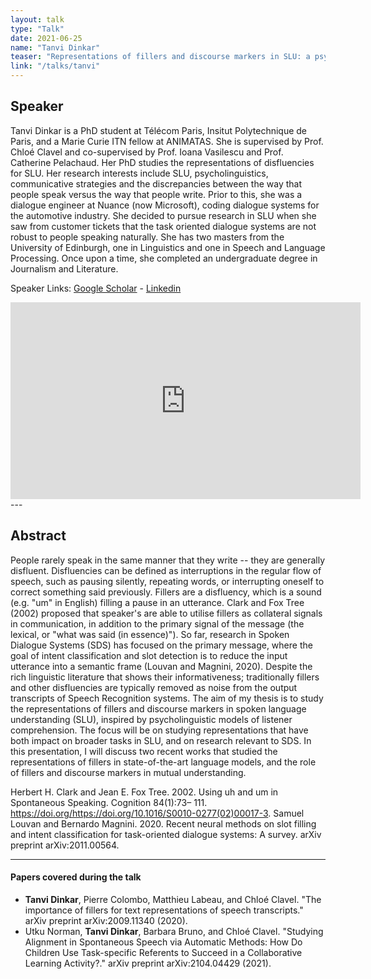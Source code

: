 ```yaml
---
layout: talk
type: "Talk"
date: 2021-06-25
name: "Tanvi Dinkar"
teaser: "Representations of fillers and discourse markers in SLU: a psycholinguistic approach"
link: "/talks/tanvi"
---
```

## Speaker
Tanvi Dinkar is a PhD student at Télécom Paris, Insitut Polytechnique de Paris, and a Marie Curie ITN fellow at ANIMATAS. She is supervised by Prof. Chloé Clavel and co-supervised by Prof. Ioana Vasilescu and Prof. Catherine Pelachaud. Her PhD studies the representations of disfluencies for SLU. Her research interests include SLU, psycholinguistics, communicative strategies and the discrepancies between the way that people speak versus the way that people write. Prior to this, she was a dialogue engineer at Nuance (now Microsoft), coding dialogue systems for the automotive industry. She decided to pursue research in SLU when she saw from customer tickets that the task oriented dialogue systems are not robust to people speaking naturally. She has two masters from the University of Edinburgh, one in Linguistics and one in Speech and Language Processing. Once upon a time, she completed an undergraduate degree in Journalism and Literature.  

Speaker Links: [Google Scholar](https://scholar.google.fr/citations?user=IJObUygAAAAJ&hl=en) - [Linkedin](https://www.linkedin.com/in/tanvi-dinkar-001aa037/?originalSubdomain=fr)

<iframe width="560" height="315" src="https://www.youtube.com/embed/Mbx603Xy9cw" title="YouTube video player" frameborder="0" allow="accelerometer; autoplay; clipboard-write; encrypted-media; gyroscope; picture-in-picture" allowfullscreen></iframe>
---

## Abstract
People rarely speak in the same manner that they write -- they are generally disfluent. Disfluencies can be defined as interruptions in the regular flow of speech, such as pausing silently, repeating words, or interrupting oneself to correct something said previously. Fillers are a disfluency, which is a sound (e.g. "um" in English) filling a pause in an utterance. Clark and Fox Tree (2002)  proposed that speaker's are able to utilise fillers as collateral signals in communication, in addition to the primary signal of the message (the lexical, or "what was said (in essence)"). So far, research in Spoken Dialogue Systems (SDS) has focused on the primary message, where the goal of intent classification and slot detection is to reduce the input utterance into a semantic frame (Louvan and Magnini, 2020). Despite the rich linguistic literature that shows their informativeness; traditionally fillers and other disfluencies are typically removed as noise from the output transcripts of Speech Recognition systems. The aim of my thesis is to study the representations of fillers and discourse markers in spoken language understanding (SLU), inspired by psycholinguistic models of listener comprehension. The focus will be on studying representations that have both impact on broader tasks in SLU, and on research relevant to SDS. In this presentation, I will discuss two recent works that studied the representations of fillers in state-of-the-art language models, and the role of fillers and discourse markers in mutual understanding. 

Herbert H. Clark and Jean E. Fox Tree. 2002. Using uh and um in Spontaneous Speaking. Cognition 84(1):73–  111. https://doi.org/https://doi.org/10.1016/S0010-0277(02)00017-3.
Samuel Louvan and Bernardo Magnini. 2020. Recent neural methods on slot filling and intent classification for task-oriented dialogue systems:  A survey. arXiv preprint arXiv:2011.00564.

---

#### Papers covered during the talk
* **Tanvi Dinkar**, Pierre Colombo, Matthieu Labeau, and Chloé Clavel. "The importance of fillers for text representations of speech transcripts." arXiv preprint arXiv:2009.11340 (2020).
* Utku Norman, **Tanvi Dinkar**, Barbara Bruno, and Chloé Clavel. "Studying Alignment in Spontaneous Speech via Automatic Methods: How Do Children Use Task-specific Referents to Succeed in a Collaborative Learning Activity?." arXiv preprint arXiv:2104.04429 (2021).



